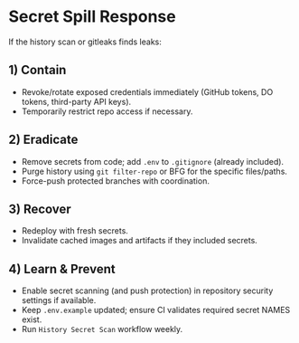 # Secret Spill Response

If the history scan or gitleaks finds leaks:

## 1) Contain
- Revoke/rotate exposed credentials immediately (GitHub tokens, DO tokens, third-party API keys).
- Temporarily restrict repo access if necessary.

## 2) Eradicate
- Remove secrets from code; add `.env` to `.gitignore` (already included).
- Purge history using `git filter-repo` or BFG for the specific files/paths.
- Force-push protected branches with coordination.

## 3) Recover
- Redeploy with fresh secrets.
- Invalidate cached images and artifacts if they included secrets.

## 4) Learn & Prevent
- Enable secret scanning (and push protection) in repository security settings if available.
- Keep `.env.example` updated; ensure CI validates required secret NAMES exist.
- Run `History Secret Scan` workflow weekly.
